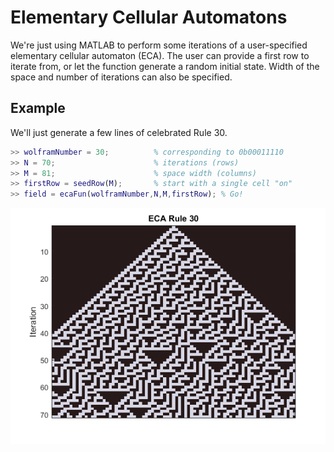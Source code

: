 # Elementary Cellular Automatons

We're just using MATLAB to perform some iterations of a user-specified
elementary cellular automaton (ECA). The user can provide a first row to
iterate from, or let the function generate a random initial state. Width
of the space and number of iterations can also be specified.

## Example

We'll just generate a few lines of celebrated Rule 30.

```matlab
>> wolframNumber = 30;          % corresponding to 0b00011110
>> N = 70;                      % iterations (rows)
>> M = 81;                      % space width (columns) 
>> firstRow = seedRow(M);       % start with a single cell "on"
>> field = ecaFun(wolframNumber,N,M,firstRow); % Go!
```

![Rule 30](rule30.png)
